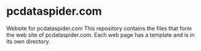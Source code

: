 pcdataspider.com
================

Website for pcdataspider.com
This repository contains the files that form the web site of pcdataspider.com.
Each web page has a template and is in its own directory.
